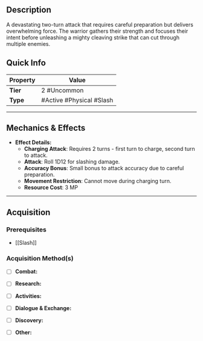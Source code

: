 ## Description
A devastating two-turn attack that requires careful preparation but delivers overwhelming force. The warrior gathers their strength and focuses their intent before unleashing a mighty cleaving strike that can cut through multiple enemies.

## Quick Info
| Property | Value                          |
| -------- | ------------------------------ |
| **Tier** | 2 #Uncommon                    |
| **Type** | #Active #Physical #Slash       |

---

## Mechanics & Effects
- **Effect Details:**
    - **Charging Attack**: Requires 2 turns - first turn to charge, second turn to attack.
    - **Attack**: Roll 1D12 for slashing damage.
    - **Accuracy Bonus**: Small bonus to attack accuracy due to careful preparation.
    - **Movement Restriction**: Cannot move during charging turn.
    - **Resource Cost**: 3 MP

---

## Acquisition
### Prerequisites
- [[Slash]]

### Acquisition Method(s)
- [ ] **Combat:** 
- [ ] **Research:** 
- [ ] **Activities:** 
- [ ] **Dialogue & Exchange:** 
- [ ] **Discovery:** 
- [ ] **Other:** 

